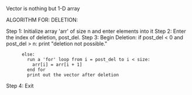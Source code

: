 Vector is nothing but 1-D array

ALGORITHM FOR:
DELETION:

Step 1: Initialize array 'arr' of size n and enter elements into it
Step 2: Enter the index of deletion, post_del.
Step 3: Begin Deletion:
          if post_del < 0 and post_del > n:
            print "deletion not possible."
          
          else:
            run a 'for' loop from i = post_del to i < size:
              arr[i] = arr[i + 1]
            end for
            print out the vector after deletion 
Step 4: Exit
